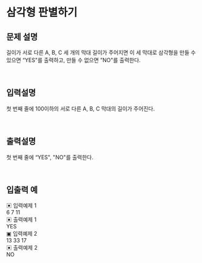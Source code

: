 # 삼각형 판별하기

## 문제 설명
길이가 서로 다른 A, B, C 세 개의 막대 길이가 주어지면 이 세 막대로 삼각형을 만들 수 있으면 “YES"를 출력하고, 만들 수 없으면 ”NO"를 출력한다.

<br>

## 입력설명
첫 번째 줄에 100이하의 서로 다른 A, B, C 막대의 길이가 주어진다.

<br>

## 출력설명
첫 번째 줄에 “YES", "NO"를 출력한다.

<br>

## 입출력 예
▣ 입력예제 1 <br> 
6 7 11 <br>
▣ 출력예제 1 <br>
YES <br>
▣ 입력예제 2 <br> 
13 33 17 <br>
▣ 출력예제 2 <br>
NO <br>